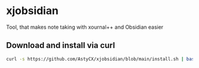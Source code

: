 # xjobsidian
Tool, that makes note taking with xournal++ and Obsidian easier

## Download and install via curl
```sh
curl -s https://github.com/AstyCX/xjobsidian/blob/main/install.sh | bash
